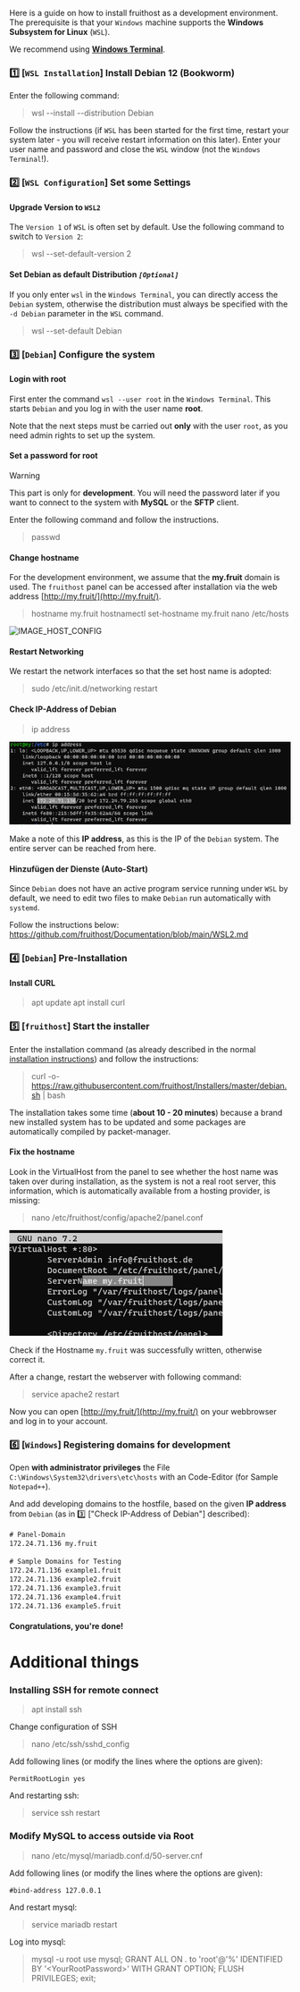 
Here is a guide on how to install fruithost as a development environment. The prerequisite is that your `Windows` machine supports the **Windows Subsystem for Linux** (`WSL`).

We recommend using [**Windows Terminal**](https://www.microsoft.com/store/productId/9N0DX20HK701?ocid=pdpshare).

### 1️⃣ [`WSL Installation`] Install Debian 12 (Bookworm)
Enter the following command:
> wsl --install --distribution Debian

Follow the instructions (if `WSL` has been started for the first time, restart your system later - you will receive restart information on this later).
Enter your user name and password and close the `WSL` window (not the `Windows Terminal`!).

### 2️⃣ [`WSL Configuration`] Set some Settings
#### Upgrade Version to `WSL2`
The `Version 1` of `WSL` is often set by default. Use the following command to switch to `Version 2`:
> wsl --set-default-version 2

#### Set Debian as default Distribution _`[Optional]`_
If you only enter `wsl` in the `Windows Terminal`, you can directly access the `Debian` system, otherwise the distribution must always be specified with the `-d Debian` parameter in the `WSL` command.
> wsl --set-default Debian

### 3️⃣ [`Debian`]  Configure the system
#### Login with root
First enter the command `wsl --user root` in the `Windows Terminal`. This starts `Debian` and you log in with the user name **root**. 

Note that the next steps must be carried out **only** with the user `root`, as you need admin rights to set up the system.

#### Set a password for root
> [!WARNING]
> This part is only for **development**. You will need the password later if you want to connect to the system with **MySQL** or the **SFTP** client.

Enter the following command and follow the instructions.
> passwd

#### Change hostname
For the development environment, we assume that the **my.fruit** domain is used. The `fruithost` panel can be accessed after installation via the web address [http://my.fruit/](http://my.fruit/).

> hostname my.fruit
> hostnamectl set-hostname my.fruit
> nano /etc/hosts

![IMAGE_HOST_CONFIG]

####  Restart Networking
We restart the network interfaces so that the set host name is adopted:
> sudo /etc/init.d/networking restart

#### Check IP-Address of Debian
> ip address

![IMAGE_IP_ADDRESS]

Make a note of this **IP address**, as this is the IP of the `Debian` system. The entire server can be reached from here.

#### Hinzufügen der Dienste (Auto-Start)
Since `Debian` does not have an active program service running under `WSL` by default, we need to edit two files to make `Debian` run automatically with `systemd`.

Follow the instructions below:
https://github.com/fruithost/Documentation/blob/main/WSL2.md

### 4️⃣ [`Debian`]  Pre-Installation
#### Install CURL
> apt update
> apt install curl

### 5️⃣ [`fruithost`] Start the installer
Enter the installation command (as already described in the normal [installation instructions](https://github.com/fruithost/Documentation/blob/main/Installation.md)) and follow the instructions:
> curl -o- https://raw.githubusercontent.com/fruithost/Installers/master/debian.sh | bash

The installation takes some time (**about 10 - 20 minutes**) because a brand new installed system has to be updated and some packages are automatically compiled by packet-manager.

#### Fix the hostname
Look in the VirtualHost from the panel to see whether the host name was taken over during installation, as the system is not a real root server, this information, which is automatically available from a hosting provider, is missing:

> nano /etc/fruithost/config/apache2/panel.conf

![IMAGE_HOST_PANEL]

Check if the Hostname `my.fruit` was successfully written, otherwise correct it.

After a change, restart the webserver with following command:
> service apache2 restart

Now you can open [http://my.fruit/](http://my.fruit/) on your webbrowser and log in to your account.

### 6️⃣ [`Windows`]  Registering domains for development
Open **with administrator privileges** the File `C:\Windows\System32\drivers\etc\hosts` with an Code-Editor (for Sample `Notepad++`).

And add developing domains to the hostfile, based on the given **IP address** from `Debian` (as in 3️⃣ ["Check IP-Address of Debian"] described):
```
# Panel-Domain
172.24.71.136 my.fruit

# Sample Domains for Testing
172.24.71.136 example1.fruit
172.24.71.136 example2.fruit
172.24.71.136 example3.fruit
172.24.71.136 example4.fruit
172.24.71.136 example5.fruit
```
#### Congratulations, you're done!

# Additional things
### Installing SSH for remote connect
> apt install ssh

Change configuration of SSH
> nano /etc/ssh/sshd_config

Add following lines (or modify the lines where the options are given):
```
PermitRootLogin yes
```
And restarting ssh:
> service ssh restart

### Modify MySQL to access outside via Root
> nano /etc/mysql/mariadb.conf.d/50-server.cnf

Add following lines (or modify the lines where the options are given):
```
#bind-address 127.0.0.1
```
And restart mysql:
> service mariadb restart

Log into mysql:
> mysql -u root
> use mysql; GRANT ALL ON *.* to 'root'@'%' IDENTIFIED BY '&lt;YourRootPassword&gt;' WITH GRANT OPTION;
> FLUSH PRIVILEGES;
> exit;

[IMAGE_IP_ADDRESS]: ../Images/DEV/IMAGE_IP_ADDRESS.PNG
[IMAGE_HOST_CONFIG]: ../Images/DEV/MAGE_HOST_CONFIG.PNG
[IMAGE_HOST_PANEL]: ../Images/DEV/IMAGE_HOST_PANEL.PNG

